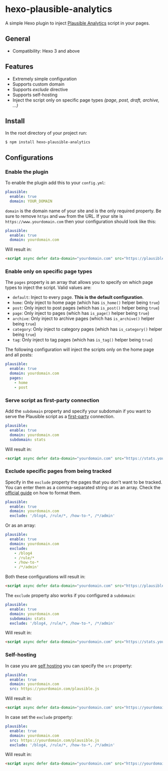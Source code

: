 # hexo-plausible-analytics

A simple Hexo plugin to inject [Plausible Analytics](https://plausible.io) script in your pages.

## General

- Compatibility: Hexo 3 and above

## Features

- Extremely simple configuration
- Supports custom domain
- Supports *exclude* directive
- Supports self-hosting
- Inject the script only on specific page types *(page, post, draft, archive, ...)*

## Install

In the root directory of your project run:

```shell
$ npm install hexo-plausible-analytics
```

## Configurations

### Enable the plugin

To enable the plugin add this to your `config.yml`:

```yml 
plausible:
  enable: true
  domain: YOUR_DOMAIN
```

`domain` is the domain name of your site and is the only required property. Be sure to remove `https` and `www` from the URL. If your site is `https://www.yourdomain.com` then your configuration should look like this:

```yml 
plausible:
  enable: true
  domain: yourdomain.com
```

Will result in:

```html
<script async defer data-domain="yourdomain.com" src="https://plausible.io/js/plausible.js"></script>
```

### Enable only on specific page types

The `pages` property is an array that allows you to specify on which page types to inject the script. Valid values are:

- `default`: Inject to every page. **This is the default configuration**.
- `home`: Only inject to home page (which has `is_home()` helper being `true`)
- `post`: Only inject to post pages (which has `is_post()` helper being `true`)
- `page`: Only inject to pages (which has `is_page()` helper being `true`)
- `archive`: Only inject to archive pages (which has `is_archive()` helper being `true`)
- `category`: Only inject to category pages (which has `is_category()` helper being `true`)
- `tag`: Only inject to tag pages (which has `is_tag()` helper being `true`)

The following configuration will inject the scripts only on the home page and all posts:

```yml 
plausible:
  enable: true
  domain: yourdomain.com
  pages:
    - home
    - post
```

### Serve script as first-party connection

Add the `subdomain` property and specify your subdomain if you want to serve the Plausible script as a [first-party](https://plausible.io/docs/custom-domain) connection.

```yml
plausible:
  enable: true
  domain: yourdomain.com
  subdomain: stats
```

Will result in:

```html
<script async defer data-domain="yourdomain.com" src="https://stats.yourdomain.com/js/index.js"></script>
```

### Exclude specific pages from being tracked

Specify in the `exclude` property the pages that you don't want to be tracked. You can enter them as a comma-separated string or as an array. Check the [official guide](https://plausible.io/docs/excluding-pages#2-add-the-pages-youd-like-to-exclude-from-being-tracked) on how to format them.

```yml 
plausible:
  enable: true
  domain: yourdomain.com
  exclude: '/blog4, /rule/*, /how-to-*, /*/admin'
```

Or as an array:

```yml 
plausible:
  enable: true
  domain: yourdomain.com
  exclude: 
    - /blog4
    - /rule/*
    - /how-to-*
    - /*/admin'
```

Both these configurations will result in:

```html
<script async defer data-domain="yourdomain.com" src="https://plausible.io/js/plausible.exclusions.js" data-exclude="/blog4, /rule/*, /how-to-*, /*/admin"></script>
```

The `exclude` property also works if you configured a `subdomain`:

```yml 
plausible:
  enable: true
  domain: yourdomain.com
  subdomain: stats
  exclude: '/blog4, /rule/*, /how-to-*, /*/admin'
```

Will result in:

```html
<script async defer data-domain="yourdomain.com" src="https://stats.yourdomain.com/js/index.exclusions.js" data-exclude="/blog4, /rule/*, /how-to-*, /*/admin"></script>
```

### Self-hosting

In case you are [self hosting](https://plausible.io/docs/self-hosting) you can specify the `src` property:

```yml 
plausible:
  enable: true
  domain: yourdomain.com
  src: https://yourdomain.com/plausible.js
```

Will result in:

```html
<script async defer data-domain="yourdomain.com" src="https://yourdomain.com/plausible.js"></script>
```

In case set the `exclude` property:

```yml 
plausible:
  enable: true
  domain: yourdomain.com
  src: https://yourdomain.com/plausible.js
  exclude: '/blog4, /rule/*, /how-to-*, /*/admin'
```

Will result in:

```html
<script async defer data-domain="yourdomain.com" src="https://yourdomain.com/plausible.js" data-exclude="/blog4, /rule/*, /how-to-*, /*/admin"></script>
```
